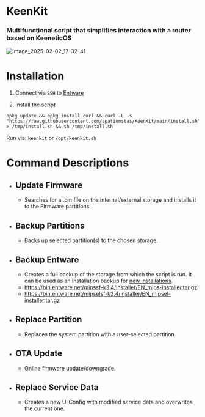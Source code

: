 # KeenKit
### Multifunctional script that simplifies interaction with a router based on KeeneticOS

![image_2025-02-02_17-32-41](https://github.com/user-attachments/assets/315deac4-6144-48fc-b8d3-b1107b4b1ba6)

# Installation
1. Connect via `SSH` to [Entware](https://keen-prt.github.io/wiki/helpful/entware)

2. Install the script
```
opkg update && opkg install curl && curl -L -s "https://raw.githubusercontent.com/spatiumstas/KeenKit/main/install.sh" > /tmp/install.sh && sh /tmp/install.sh
```
Run via:
`keenkit` or `/opt/keenkit.sh`

#  Command Descriptions
- ## **Update Firmware**
    - Searches for a .bin file on the internal/external storage and installs it to the Firmware partitions.
- ## **Backup Partitions**
    - Backs up selected partition(s) to the chosen storage.
- ## **Backup Entware**
    - Creates a full backup of the storage from which the script is run. It can be used as an installation backup for [new installations](https://keen-prt.github.io/wiki/helpful/entware).
    - https://bin.entware.net/mipssf-k3.4/installer/EN_mips-installer.tar.gz
    - https://bin.entware.net/mipselsf-k3.4/installer/EN_mipsel-installer.tar.gz
- ## **Replace Partition**
    - Replaces the system partition with a user-selected partition.
- ## **OTA Update**
    - Online firmware update/downgrade.
- ## **Replace Service Data**
    - Creates a new U-Config with modified service data and overwrites the current one.
